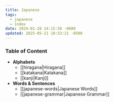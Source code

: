 ```yaml
---
title: Japanese
tags:
  - japanese
  - index
date: 2024-01-28 14:15:56 -0600
updated: 2025-05-21 18:53:21 -0500
---
```


### Table of Content

* **Alphabets**
	* [[hiragana|Hiragana]]
	* [[katakana|Katakana]]
	* [[kanji|Kanji]]
* **Words & Sentences**
	* [[japanese-words|Japanese Words]]
	* [[japanese-grammar|Japanese Grammar]]

